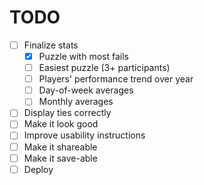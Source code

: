 # TODO

- [ ] Finalize stats
  - [x] Puzzle with most fails
  - [ ] Easiest puzzle (3+ participants)
  - [ ] Players' performance trend over year
  - [ ] Day-of-week averages
  - [ ] Monthly averages
- [ ] Display ties correctly
- [ ] Make it look good
- [ ] Improve usability instructions
- [ ] Make it shareable
- [ ] Make it save-able
- [ ] Deploy
